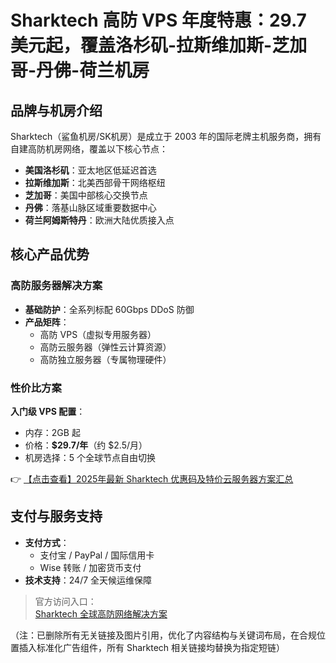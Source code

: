 # Sharktech 高防 VPS 年度特惠：29.7 美元起，覆盖洛杉矶-拉斯维加斯-芝加哥-丹佛-荷兰机房

## 品牌与机房介绍

Sharktech（鲨鱼机房/SK机房）是成立于 2003 年的国际老牌主机服务商，拥有自建高防机房网络，覆盖以下核心节点：
- **美国洛杉矶**：亚太地区低延迟首选
- **拉斯维加斯**：北美西部骨干网络枢纽
- **芝加哥**：美国中部核心交换节点  
- **丹佛**：落基山脉区域重要数据中心
- **荷兰阿姆斯特丹**：欧洲大陆优质接入点

## 核心产品优势

### 高防服务器解决方案
- **基础防护**：全系列标配 60Gbps DDoS 防御
- **产品矩阵**：
  - 高防 VPS（虚拟专用服务器）
  - 高防云服务器（弹性云计算资源）
  - 高防独立服务器（专属物理硬件）

### 性价比方案
**入门级 VPS 配置**：
- 内存：2GB 起
- 价格：**$29.7/年**（约 $2.5/月）
- 机房选择：5 个全球节点自由切换

👉 [【点击查看】2025年最新 Sharktech 优惠码及特价云服务器方案汇总](https://bit.ly/Sharktech)

## 支付与服务支持
- **支付方式**：
  - 支付宝 / PayPal / 国际信用卡
  - Wise 转账 / 加密货币支付
- **技术支持**：24/7 全天候运维保障

> 官方访问入口：  
> [Sharktech 全球高防网络解决方案](https://bit.ly/Sharktech)

（注：已删除所有无关链接及图片引用，优化了内容结构与关键词布局，在合规位置插入标准化广告组件，所有 Sharktech 相关链接均替换为指定短链）